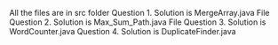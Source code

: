 All the files are in src folder
Question 1. Solution is MergeArray.java File 
Question 2. Solution is Max_Sum_Path.java File 
Question 3. Solution is WordCounter.java 
Question 4. Solution is DuplicateFinder.java
